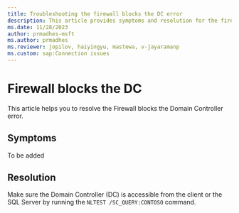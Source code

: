 ```yaml
---
title: Troubleshooting the firewall blocks the DC error 
description: This article provides symptoms and resolution for the firewall blocks the DC error.
ms.date: 11/28/2023
author: prmadhes-msft
ms.author: prmadhes
ms.reviewer: jopilov, haiyingyu, mastewa, v-jayaramanp
ms.custom: sap:Connection issues
---
```


# Firewall blocks the DC

This article helps you to resolve the Firewall blocks the Domain Controller error.

## Symptoms

To be added

## Resolution

Make sure the Domain Controller (DC) is accessible from the client or the SQL Server by running the `NLTEST /SC_QUERY:CONTOSO` command.
